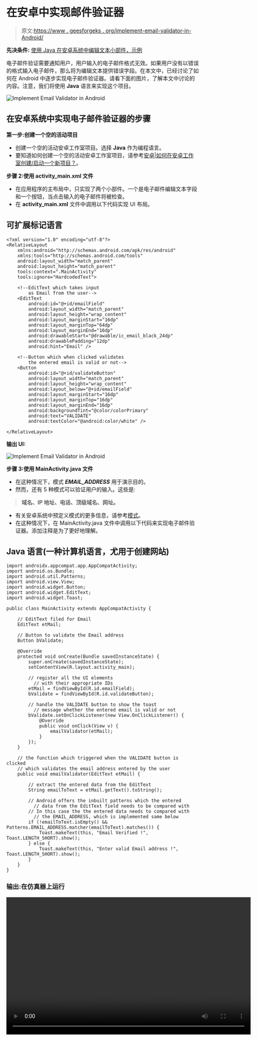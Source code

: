 # 在安卓中实现邮件验证器

> 原文:[https://www . geesforgeks . org/implement-email-validator-in-Android/](https://www.geeksforgeeks.org/implement-email-validator-in-android/)

**先决条件:** [使用 Java 在安卓系统中编辑文本小部件，示例](https://www.geeksforgeeks.org/edittext-widget-in-android-using-java-with-examples/)

电子邮件验证需要通知用户，用户输入的电子邮件格式无效。如果用户没有以错误的格式输入电子邮件，那么将为编辑文本提供错误字段。在本文中，已经讨论了如何在 Android 中逐步实现电子邮件验证器。请看下面的图片，了解本文中讨论的内容。注意，我们将使用 **Java** 语言来实现这个项目。

![Implement Email Validator in Android](img/3217f0d2abf63ea50e800e1b2687e05b.png)

## **在安卓系统中实现电子邮件验证器的步骤**

**第一步:创建一个空的活动项目**

*   创建一个空的活动安卓工作室项目。选择 **Java** 作为编程语言。
*   要知道如何创建一个空的活动安卓工作室项目，请参考[安卓|如何在安卓工作室创建/启动一个新项目？](https://www.geeksforgeeks.org/android-how-to-create-start-a-new-project-in-android-studio/)。

**步骤 2:使用 activity_main.xml 文件**

*   在应用程序的主布局中，只实现了两个小部件。一个是电子邮件编辑文本字段和一个按钮，当点击输入的电子邮件将被检查。
*   在 **activity_main.xml** 文件中调用以下代码实现 UI 布局。

## 可扩展标记语言

```
<?xml version="1.0" encoding="utf-8"?>
<RelativeLayout 
    xmlns:android="http://schemas.android.com/apk/res/android"
    xmlns:tools="http://schemas.android.com/tools"
    android:layout_width="match_parent"
    android:layout_height="match_parent"
    tools:context=".MainActivity"
    tools:ignore="HardcodedText">

    <!--EditText which takes input 
        as Email from the user-->
    <EditText
        android:id="@+id/emailField"
        android:layout_width="match_parent"
        android:layout_height="wrap_content"
        android:layout_marginStart="16dp"
        android:layout_marginTop="64dp"
        android:layout_marginEnd="16dp"
        android:drawableStart="@drawable/ic_email_black_24dp"
        android:drawablePadding="12dp"
        android:hint="Email" />

    <!--Button which when clicked validates 
        the entered email is valid or not-->
    <Button
        android:id="@+id/validateButton"
        android:layout_width="match_parent"
        android:layout_height="wrap_content"
        android:layout_below="@+id/emailField"
        android:layout_marginStart="16dp"
        android:layout_marginTop="16dp"
        android:layout_marginEnd="16dp"
        android:backgroundTint="@color/colorPrimary"
        android:text="VALIDATE"
        android:textColor="@android:color/white" />

</RelativeLayout>
```

**输出 UI:**

![Implement Email Validator in Android](img/67d95a49a08b364abcd714bcb6e850b7.png)

**步骤 3:使用 MainActivity.java 文件**

*   在这种情况下，模式 ***EMAIL_ADDRESS*** 用于演示目的。
*   然而，还有 5 种模式可以验证用户的输入。这些是:

> **域名、IP 地址、电话、顶级域名、网址。**

*   有关安卓系统中预定义模式的更多信息，请参考[模式](https://developer.android.com/reference/android/util/Patterns)。
*   在这种情况下，在 MainActivity.java 文件中调用以下代码来实现电子邮件验证器。添加注释是为了更好地理解。

## Java 语言(一种计算机语言，尤用于创建网站)

```
import androidx.appcompat.app.AppCompatActivity;
import android.os.Bundle;
import android.util.Patterns;
import android.view.View;
import android.widget.Button;
import android.widget.EditText;
import android.widget.Toast;

public class MainActivity extends AppCompatActivity {

    // EditText filed for Email
    EditText etMail;

    // Button to validate the Email address
    Button bValidate;

    @Override
    protected void onCreate(Bundle savedInstanceState) {
        super.onCreate(savedInstanceState);
        setContentView(R.layout.activity_main);

        // register all the UI elements 
          // with their appropriate IDs
        etMail = findViewById(R.id.emailField);
        bValidate = findViewById(R.id.validateButton);

        // handle the VALIDATE button to show the toast
          // message whether the entered email is valid or not
        bValidate.setOnClickListener(new View.OnClickListener() {
            @Override
            public void onClick(View v) {
                emailValidator(etMail);
            }
        });
    }

    // the function which triggered when the VALIDATE button is clicked
    // which validates the email address entered by the user
    public void emailValidator(EditText etMail) {

        // extract the entered data from the EditText
        String emailToText = etMail.getText().toString();

        // Android offers the inbuilt patterns which the entered 
          // data from the EditText field needs to be compared with
        // In this case the the entered data needs to compared with
          // the EMAIL_ADDRESS, which is implemented same below
        if (!emailToText.isEmpty() && Patterns.EMAIL_ADDRESS.matcher(emailToText).matches()) {
            Toast.makeText(this, "Email Verified !", Toast.LENGTH_SHORT).show();
        } else {
            Toast.makeText(this, "Enter valid Email address !", Toast.LENGTH_SHORT).show();
        }
    }
}
```

### **输出:在仿真器上运行**

<video class="wp-video-shortcode" id="video-526201-1" width="640" height="360" preload="metadata" controls=""><source type="video/mp4" src="https://media.geeksforgeeks.org/wp-content/uploads/20201212234414/Untitled-Project.mp4?_=1">[https://media.geeksforgeeks.org/wp-content/uploads/20201212234414/Untitled-Project.mp4](https://media.geeksforgeeks.org/wp-content/uploads/20201212234414/Untitled-Project.mp4)</video>